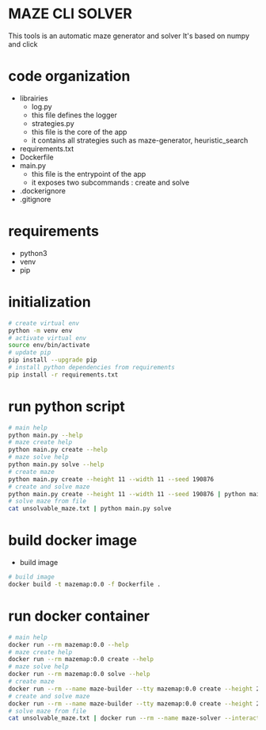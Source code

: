 # MAZE CLI SOLVER
This tools is an automatic maze generator and solver
It's based on numpy and click 

# code organization 
* librairies
    * log.py
    * this file defines the logger 
    * strategies.py
    * this file is the core of the app
    * it contains all strategies such as maze-generator, heuristic_search
* requirements.txt
* Dockerfile
* main.py
    * this file is the entrypoint of the app
    * it exposes two subcommands : create and solve 
* .dockerignore
* .gitignore

# requirements 
* python3
* venv 
* pip 

# initialization
```bash
# create virtual env
python -m venv env 
# activate virtual env
source env/bin/activate
# update pip  
pip install --upgrade pip
# install python dependencies from requirements 
pip install -r requirements.txt 
```

# run python script 
```bash
# main help
python main.py --help 
# maze create help 
python main.py create --help 
# maze solve help
python main.py solve --help
# create maze
python main.py create --height 11 --width 11 --seed 190876
# create and solve maze 
python main.py create --height 11 --width 11 --seed 190876 | python main.py solve
# solve maze from file
cat unsolvable_maze.txt | python main.py solve 
```

# build docker image 
* build image 
```bash
# build image 
docker build -t mazemap:0.0 -f Dockerfile .
``` 

# run docker container 
```bash
# main help
docker run --rm mazemap:0.0 --help
# maze create help 
docker run --rm mazemap:0.0 create --help
# maze solve help
docker run --rm mazemap:0.0 solve --help
# create maze 
docker run --rm --name maze-builder --tty mazemap:0.0 create --height 21 --width 21 --seed 190987
# create and solve maze
docker run --rm --name maze-builder --tty mazemap:0.0 create --height 21 --width 21 --seed 190987 | docker run --rm --name maze-solver --interactive mazemap:0.0 solve
# solve maze from file
cat unsolvable_maze.txt | docker run --rm --name maze-solver --interactive mazemap:0.0 solve
```
